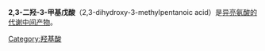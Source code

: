 **2,3-二羟-3-甲基戊酸**（2,3-dihydroxy-3-methylpentanoic
acid）是[异亮氨酸的](https://zh.wikipedia.org/wiki/异亮氨酸 "wikilink")[代谢中间产物](https://zh.wikipedia.org/wiki/代谢中间产物 "wikilink")。

[Category:羟基酸](https://zh.wikipedia.org/wiki/Category:羟基酸 "wikilink")